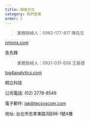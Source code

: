 ```yaml
---
title: 聯絡方式
category: 我們是誰
order: 2
---
```



> 業務聯絡人：0982-177-817 陳先生

[nmons.com](http://www.nmons.com/ibm/)

急先鋒

> 業務聯絡人：0931-031-608 王銘德

[log4analytics.com](http://log4analytics.com)

桐立科技

公司電話: (02) 2778-8549

電子郵件:&nbsp;[jak@tecsyscom.com](javascript:void(location.href='mailto:'+String.fromCharCode(106,97,107,64,116,101,99,115,121,115,99,111,109,46,99,111,109)+'?subject=%E6%88%91%E9%9C%80%E8%A6%81%20log%E8%B3%87%E6%96%99%E6%94%B6%E9%9B%86%E8%88%87%E5%88%86%E6%9E%90%2C%20%E8%AB%8B%E8%81%AF%E7%B5%A1%E6%88%91'))

地址: 台北市忠孝東路3段98-1號4樓